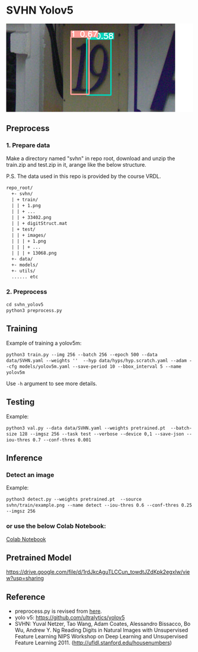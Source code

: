 # SVHN Yolov5

![example image](data/images/example.png)

## Preprocess

### 1. Prepare data

Make a directory named "svhn" in repo root, download and unzip the train.zip and test.zip in it, arange like the below structure.

P.S. The data used in this repo is provided by the course VRDL.

```text
repo_root/
  +- svhn/
  | + train/
  | | + 1.png
  | | + ...
  | | + 33402.png
  | | + digitStruct.mat
  | + test/
  | | + images/
  | | | + 1.png
  | | | + ...
  | | | + 13068.png
  +- data/
  +- models/
  +- utils/
  ...... etc
```

### 2. Preprocess

```shell script
cd svhn_yolov5
python3 preprocess.py
```

## Training

Example of training a yolov5m:
```shell script
python3 train.py --img 256 --batch 256 --epoch 500 --data data/SVHN.yaml --weights ''  --hyp data/hyps/hyp.scratch.yaml --adam --cfg models/yolov5m.yaml --save-period 10 --bbox_interval 5 --name yolov5m
```
Use `-h` argument to see more details.

## Testing 

Example:
```shell script
python3 val.py --data data/SVHN.yaml --weights pretrained.pt  --batch-size 128 --imgsz 256 --task test --verbose --device 0,1 --save-json --iou-thres 0.7 --conf-thres 0.001
```

## Inference

### Detect an image

Example:
```shell script
python3 detect.py --weights pretrained.pt  --source svhn/train/example.png --name detect --iou-thres 0.6 --conf-thres 0.25 --imgsz 256
```
### or use the below Colab Notebook:

[Colab Notebook](https://colab.research.google.com/drive/1HpMbE9zK_oijZgPaI0Rncuqa0HAGe7b6?usp=sharing)

## Pretrained Model

https://drive.google.com/file/d/1rdJkcAguTLCCun_towdtJZdKpk2egxIw/view?usp=sharing

## Reference

- preprocess.py is revised from [here](https://github.com/072jiajia/CVDL_HW2/blob/main/prepare.py). 
- yolo v5: https://github.com/ultralytics/yolov5    
- SVHN: Yuval Netzer, Tao Wang, Adam Coates, Alessandro Bissacco, Bo Wu, Andrew Y. Ng Reading Digits in Natural Images with Unsupervised Feature Learning NIPS Workshop on Deep Learning and Unsupervised Feature Learning 2011. (http://ufldl.stanford.edu/housenumbers)

